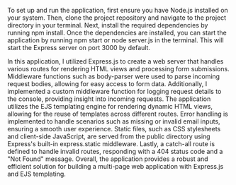 To set up and run the application, first ensure you have Node.js installed on your system. Then, clone the project repository and navigate to the project directory in your terminal. Next, install the required dependencies by running npm install. Once the dependencies are installed, you can start the application by running npm start or node server.js in the terminal. This will start the Express server on port 3000 by default.

In this application, I utilized Express.js to create a web server that handles various routes for rendering HTML views and processing form submissions. Middleware functions such as body-parser were used to parse incoming request bodies, allowing for easy access to form data. Additionally, I implemented a custom middleware function for logging request details to the console, providing insight into incoming requests. The application utilizes the EJS templating engine for rendering dynamic HTML views, allowing for the reuse of templates across different routes. Error handling is implemented to handle scenarios such as missing or invalid email inputs, ensuring a smooth user experience. Static files, such as CSS stylesheets and client-side JavaScript, are served from the public directory using Express's built-in express.static middleware. Lastly, a catch-all route is defined to handle invalid routes, responding with a 404 status code and a "Not Found" message. Overall, the application provides a robust and efficient solution for building a multi-page web application with Express.js and EJS templating.
